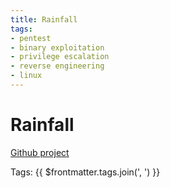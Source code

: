 ```yaml
---
title: Rainfall
tags:
- pentest
- binary exploitation
- privilege escalation
- reverse engineering
- linux
---
```


# Rainfall

[Github project](https://github.com/Tlafay1/Rainfall)

Tags: {{ $frontmatter.tags.join(', ') }}